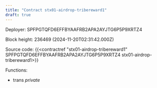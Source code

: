 ```yaml
---
title: "Contract stx01-airdrop-tribereward1"
draft: true
---
```

Deployer: SPFPGTQFD6EFFBYAAFRB2APA2AYJTG6P5P9XRTZ4


 



Block height: 236469 (2024-11-20T02:31:42.000Z)

Source code: {{<contractref "stx01-airdrop-tribereward1" SPFPGTQFD6EFFBYAAFRB2APA2AYJTG6P5P9XRTZ4 stx01-airdrop-tribereward1>}}

Functions:

* trans _private_
